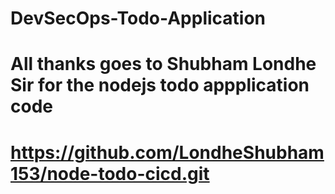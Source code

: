 # DevSecOps-Todo-Application



# All thanks goes to Shubham Londhe Sir for the nodejs todo appplication code
# https://github.com/LondheShubham153/node-todo-cicd.git
